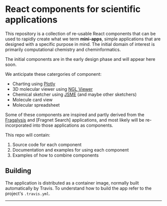 # React components for scientific applications

This repository is a collection of re-usable React components that can be used
to rapidly create what we term **mini-apps**, simple applications that are
designed with a specific purpose in mind. The initial domain of interest is
primarily computational chemistry and cheminformatics.

The initial components are in the early design phase and will appear here soon.

We anticipate these catergories of component:

* Charting using [Plotly](https://plotly.com/javascript/)
* 3D molecular viewer using [NGL Viewer](http://nglviewer.org/)
* Chemical sketcher using [JSME](https://peter-ertl.com/jsme/) (and maybe other sketchers)
* Molecule card view
* Molecular spreadsheet

Some of these components are inspired and partly derived from the [Fragalysis]
and [Fragnet Search] applications, and most likely will be re-incorporated
into those applications as components.

This repo will contain:

1. Source code for each component
2. Documentation and examples for using each component
3. Examples of how to combine components

## Building

The application is distributed as a container image, normally built
automatically by Travis. To understand how to build the app refer
to the project's `.travis.yml`.

---

[fragalysis]: https://fragalysis.diamond.ac.uk/
[fragnet-search]: https://fragnet.informaticsmatters.com/
